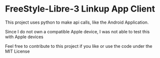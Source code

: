 # FreeStyle-Libre-3 Linkup App Client
This project uses python to make api calls, like the Android Application.

Since I do not own a compatible Apple device, I was not able to test this with Apple devices

Feel free to contribute to this project if you like or use the code under the MIT License

